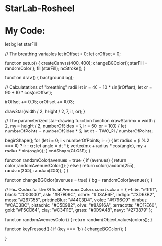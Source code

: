 # StarLab-Rosheel
# My Code:

let bg
let starFill

// The breathing variables
let irOffset = 0;
let orOffset = 0;

function setup() {
  createCanvas(400, 400);
  changeBGColor();
  starFill = randomColor();
  fill(starFill);
  noStroke();
}

function draw() {
  background(bg);

  // Calculatations of "breathing" radii
  let ir = 40 + 10 * sin(irOffset);
  let or = 90 + 10 * cos(orOffset);

  irOffset += 0.05; 
  orOffset += 0.03; 

 
  drawStar(width / 2, height / 2, 7, ir, or);
}

// The parameterized star-drawing function
function drawStar(mx = width / 2, my = height / 2, numberOfSides = 7, ir = 50, or = 100) {
  let numberOfPoints = numberOfSides * 2;
  let dt = TWO_PI / numberOfPoints;

  beginShape();
  for (let i = 0; i < numberOfPoints; i++) {
    let radius = (i % 2 === 0) ? ir : or;
    let angle = dt * i;
    vertex(mx + radius * cos(angle), my + radius * sin(angle));
  }
  endShape(CLOSE);
}


function randomColor(avenues = true) {
  if (avenues) {
    return color(randomAvenuesColor());
  } else {
    return color(random(255), random(255), random(255));
  }
}

function changeBGColor(avenues = true) {
  bg = randomColor(avenues);
}


// Hex Codes for the Official Avenues Colors
const colors = {
  white: "#ffffff",
  black: "#000000",
  ash: "#B7B09C", 
  ochre: "#D3AE6F",
  indigo: "#3D68B2",
  moss: "#267355",
  pristineBlue: "#44C3D4",
  violet: "#9796C9",
  nimbus: "#CAC3BC",
  pistachio: "#C5D982",
  olive: "#8A916A",
  terracotta: "#C17E60",
  gold: "#F5CD64",
  clay: "#C3411E",
  grass: "#0D9A48",
  navy: "#273879"
};

function randomAvenuesColor() {
  return random(Object.values(colors));
}


function keyPressed() {
  if (key === 'b') {
    changeBGColor(); 
  }
  
      
 
}
